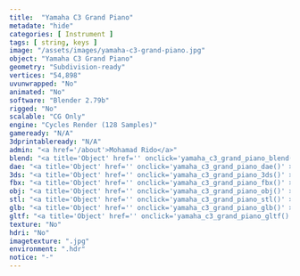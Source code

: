 ```yaml
---
title:  "Yamaha C3 Grand Piano"
metadate: "hide"
categories: [ Instrument ]
tags: [ string, keys ]
image: "/assets/images/yamaha-c3-grand-piano.jpg"
object: "Yamaha C3 Grand Piano"
geometry: "Subdivision-ready"
vertices: "54,898"
uvunwrapped: "No"
animated: "No"
software: "Blender 2.79b"
rigged: "No"
scalable: "CG Only"
engine: "Cycles Render (128 Samples)"
gameready: "N/A"
3dprintableready: "N/A"
admin: "<a href='/about'>Mohamad Rido</a>"
blend: "<a title='Object' href='' onclick='yamaha_c3_grand_piano_blend()' >.zip 8.4 MB</a>"
dae: "<a title='Object' href='' onclick='yamaha_c3_grand_piano_dae()' >.zip 817.6 kB</a>"
3ds: "<a title='Object' href='' onclick='yamaha_c3_grand_piano_3ds()' >.zip 870.4 kB</a>"
fbx: "<a title='Object' href='' onclick='yamaha_c3_grand_piano_fbx()' >.zip 1.2 MB</a>"
obj: "<a title='Object' href='' onclick='yamaha_c3_grand_piano_obj()' >.zip 874.0 kB</a>"
stl: "<a title='Object' href='' onclick='yamaha_c3_grand_piano_stl()' >.zip 1.2 MB</a>"
glb: "<a title='Object' href='' onclick='yamaha_c3_grand_piano_glb()' >.zip 7.9 MB</a>"
gltf: "<a title='Object' href='' onclick='yamaha_c3_grand_piano_gltf()' >.zip 8.1 MB</a>"
texture: "No"
hdri: "No"
imagetexture: ".jpg"
environment: ".hdr"
notice: "-"
---
```

